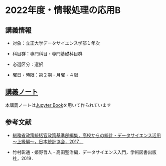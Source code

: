 # 2022年度・情報処理の応用B



## 講義情報

- 対象：立正大学データサイエンス学部１年次
- 科目群：専門科目・専門基礎科目群

- 必選区分：選択

- 曜日・時限：第２期・月曜・４限



## [講義ノート](https://tnarizuka.github.io/AIP_2022/)

本講義ノートは[Jupyter Book](https://jupyterbook.org/en/stable/intro.html)を用いて作られています



## 参考文献

- [総務省政策統括官政策基準部編集，高校からの統計・データサイエンス活用～上級編～，日本統計協会，2017．](https://www.soumu.go.jp/toukei_toukatsu/info/guide/stkankyo.htm)

- 竹村彰通・姫野哲人・高田聖治編，データサイエンス入門，学術図書出版社，2019．


